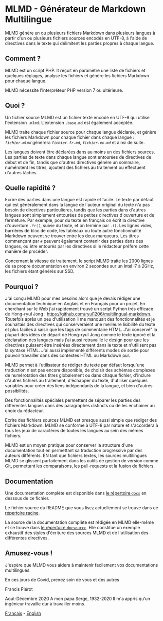 # MLMD - Générateur de Markdown Multilingue<A id="a1"></A>

MLMD génère un ou plusieurs fichiers Markdown dans plusieurs langues à partir d'un ou
plusieurs fichiers sources encodés en UTF-8, à l'aide de directives dans le texte qui 
délimitent les parties propres à chaque langue.

## Comment ?<A id="a2"></A>

MLMD est un script PHP. It reçoit en paramètre une liste de fichiers et quelques
réglages, analyse les fichiers et génère les fichiers Markdown pour chaque langue.

MLMD nécessite l'interpréteur PHP version 7 ou ultérieure.

## Quoi ?<A id="a3"></A>

Un fichier source MLMD est un fichier texte encodé en UTF-8 qui utilise l'extension `.mlmd`.
L'extension `.base.md` est également acceptée.

MLMD traite chaque fichier source pour chaque langue déclarée, et génère les fichiers
Markdown pour chaque fichier dans chaque langue : *`fichier.mlmd`* génèrera *`fichier.fr.md`*,
*`fichier.en.md`* et ainsi de suite.

Les langues doivent être déclarées dans au moins un des fichiers sources. Les parties de
texte dans chaque langue sont entourées de directives de début et de fin, tandis que d'autres
directives génère un sommaire, numérotent les titres, ajoutent des fichiers au traitement
ou effectuent d'autres tâches.

## Quelle rapidité ?<A id="a4"></A>

Ecrire des parties dans une langue est rapide et facile. Le texte par défaut qui est
généralement dans la langue de l'auteur original du texte n'a pas besoin de directives
particulières, tandis que les parties dans d'autres langues sont simplement entourées de
petites directives d'ouverture et de fermeture. Par exemple, pour du texte en français on
écrit la directive d'ouverture `.fr((`, suivie du texte, et on termine par `.))`. Les
lignes vides, barrières de bloc de code, les tableaux ou toute autre fonctionnalité Markdown
peuvent se trouver entre les deux marqueurs. Les titres commençant par `#` peuvent également
contenir des parties dans des langues, ou être entourés par les directives si le rédacteur
préfère cette manière de procéder.

Concernant la vitesse de traitement, le script MLMD traite les 2000 lignes de sa propre
documentation en environ 2 secondes sur un Intel i7 à 2GHz, les fichiers étant générés sur SSD.

## Pourquoi ?<A id="a5"></A>

J'ai conçu MLMD pour mes besoins alors que je devais rédiger une documentation technique
en Anglais et en Français pour un projet. En cherchant sur le Web j'ai rapidement trouvé un script
Python très efficace de Hong-ryul Jong : https://github.com/ryul1206/multilingual-markdown.
Toutefois après un peu d'utilisation il me manquait des fonctionnalités et je souhaitais des directives
qui conserveraient une meilleure lisibilité du texte et plus faciles à saisir que les tags de
commentaire HTML. J'ai conservé" la plupart des idées de départ de Hong-ryul Jong comme le texte
ignoré et la déclaration des langues mais j'ai aussi retravaillé le design pour que les directives
puissent être insérées directement dans le texte et n'utilisent pas la syntaxe HTML. J'ai aussi
implémenté différents modes de sortie pour pouvoir travailler dans des contextes HTML ou Markdown pur.

MLMD permet à l'utilisateur de rédiger du texte par défaut lorsqu'une traduction n'est
pas encore disponible, de choisir des schémas complexes de numérotation des titres globalement
ou dans chaque fichier, d'inclure d'autres fichiers au traitement, d'échapper du texte, 
d'utiliser quelques variables pour créer des liens indépendants de la langue, et bien d'autres 
possibilités.

Des fonctionnalités spéciales permettent de séparer les parties des différentes langues
dans des paragraphes distincts ou de les enchaîner au choix du rédacteur.

Ecrire des fichiers sources MLMD est presque aussi simple que rédiger des fichiers Markdown.
MLMD se conforme à UTF-8 par nature et s'accordera à tous les jeux de caractères de toutes les
langues au sein des mêmes fichiers.

MLMD est un moyen pratique pour conserver la structure d'une documentation tout en
permettant sa traduction progressive par des auteurs différents. EN tant que fichiers textes,
les sources multilingues MLMD se glissent parfaitement dans les outils de gestion de version
comme Git, permettant les comparaisons, les pull-requests et la fusion de fichiers.

## Documentation<A id="a6"></A>

Une documentation complète est disponible dans [le répertoire `docs`](docs/MLMD.fr.md) 
en dessous de ce fichier.

Le fichier source du README que vous lisez actuellement se trouve dans ce [répertoire racine](README.mlmd).

La source de la documentation complète est rédigée en MLMD elle-même et se trouve dans
[le répertoire `docsource`](docsource/MLMD.mlmd). Elle constitue un exemple exhaustif des styles d'écriture
des sources MLMD et de l'utilisation des différentes directives.

## Amusez-vous !<A id="a7"></A>

J'espère que MLMD vous aidera à maintenir facilement vos documentations multilingues.

En ces jours de Covid, prenez soin de vous et des autres

Francis Piérot

Aout-Décembre 2020
A mon papa Serge, 1932-2020
Il m'a appris qu'un ingénieur travaille dur à travailler moins.

[Français](README.fr.md) - [English](README.md)
